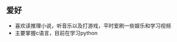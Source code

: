 ## 爱好
* 喜欢读推理小说，听音乐以及打游戏，平时爱刷一些娱乐和学习视频
* 主要掌握c语言，目前在学习python

<!--
**hjh7201/hjh7201** is a ✨ _special_ ✨ repository because its `README.md` (this file) appears on your GitHub profile.

Here are some ideas to get you started:

- 🔭 I’m currently working on ...
- 🌱 I’m currently learning ...
- 👯 I’m looking to collaborate on ...
- 🤔 I’m looking for help with ...
- 💬 Ask me about ...
- 📫 How to reach me: ...
- 😄 Pronouns: ...
- ⚡ Fun fact: ...
-->
